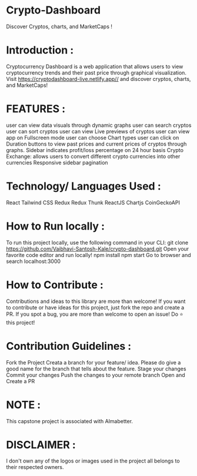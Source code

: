 # Crypto-Dashboard 
Discover Cryptos, charts, and MarketCaps !


# Introduction :
Cryptocurrency Dashboard is a web application that allows users to view cryptocurrency trends and their past price through graphical visualization.
Visit https://cryptodashboard-live.netlify.app// and discover cryptos, charts, and MarketCaps!

# FEATURES :
user can view data visuals through dynamic graphs
user can search cryptos
user can sort cryptos
user can view Live previews of cryptos
user can view app on Fullscreen mode
user can choose Chart types
user can click on Duration buttons to view past prices and current prices of cryptos through graphs.
Sidebar indicates profit/loss percentage on 24 hour basis
Crypto Exchange: allows users to convert different crypto currencies into other currencies
Responsive
sidebar pagination

# Technology/ Languages Used :
React
Tailwind CSS
Redux
Redux Thunk
ReactJS
Chartjs
CoinGeckoAPI

# How to Run locally : 
To run this project locally, use the following command in your CLI:
  git clone https://github.com/Vaibhavi-Santosh-Kale/crypto-dashboard.git
Open your favorite code editor and run locally!
  npm install
  npm start
Go to browser and search localhost:3000

# How to Contribute :
Contributions and ideas to this library are more than welcome!
If you want to contribute or have ideas for this project, just fork the repo and create a PR. If you spot a bug, you are more than welcome to open an issue! Do ⭐ this project!

# Contribution Guidelines :
Fork the Project
Creata a branch for your feature/ idea. Please do give a good name for the branch that tells about the feature.
Stage your changes
Commit your changes
Push the changes to your remote branch
Open and Create a PR

# NOTE : 
This capstone project is associated with Almabetter.

# DISCLAIMER : 
I don't own any of the logos or images used in the project all belongs to their respected owners.
